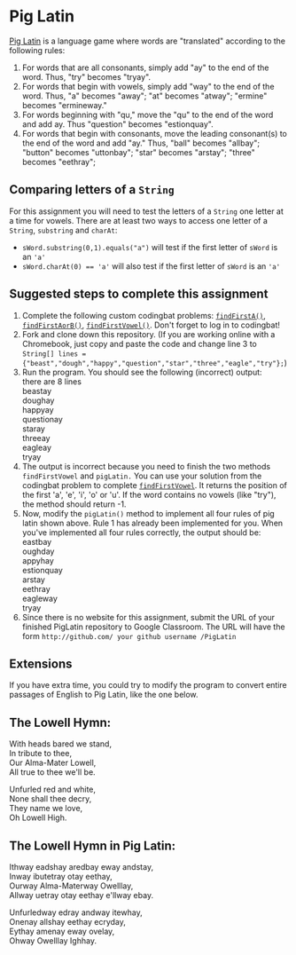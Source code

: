 Pig Latin
==================
[Pig Latin](http://en.wikipedia.org/wiki/Pig_Latin) is a language game where words are "translated" according to the following rules:  

1. For words that are all consonants, simply add "ay" to the end of the word. Thus, "try" becomes "tryay".  
2. For words that begin with vowels, simply add "way" to the end of the word. Thus, "a" becomes "away"; "at" becomes "atway"; "ermine" becomes "ermineway."  
3. For words beginning with "qu," move the "qu" to the end of the word and add ay. Thus "question" becomes "estionquay".  
4. For words that begin with consonants, move the leading consonant(s) to the end of the word and add "ay." Thus, "ball" becomes "allbay"; "button" becomes "uttonbay"; "star" becomes "arstay"; "three" becomes "eethray";  

Comparing letters of a `String`
-----------------------------

For this assignment you will need to test the letters of a `String` one letter at a time for vowels. There are at least two ways to access one letter of a `String`, `substring` and `charAt`:  
* `sWord.substring(0,1).equals("a")` will test if the first letter of `sWord` is an `'a'`   
* `sWord.charAt(0) == 'a'` will also test if the first letter of `sWord` is an `'a'`


Suggested steps to complete this assignment
-------------------------------------------

1. Complete the following custom codingbat problems: [`findFirstA()`](http://codingbat.com/prob/p279261?parent=/home/simona1@sfusd.edu), [`findFirstAorB()`](http://codingbat.com/prob/p207840?parent=/home/simona1@sfusd.edu), [`findFirstVowel()`](http://codingbat.com/prob/p200508?parent=/home/simona1@sfusd.edu). Don't forget to log in to codingbat! 
2. Fork and clone down this repository. (If you are working online with a Chromebook, just copy and paste the code and change line 3 to `String[] lines = {"beast","dough","happy","question","star","three","eagle","try"};`)
3. Run the program. You should see the following (incorrect) output:  
there are 8 lines  
beastay  
doughay  
happyay  
questionay  
staray  
threeay  
eagleay  
tryay  
4. The output is incorrect because you need to finish the two methods `findFirstVowel` and `pigLatin.` You can use your solution from the codingbat problem to complete [`findFirstVowel`](http://codingbat.com/prob/p200508?parent=/home/simona1@sfusd.edu). It returns the position of the first 'a', 'e', 'i', 'o' or 'u'. If the word contains no vowels (like "try"), the method should return -1.
5. Now, modify the `pigLatin()` method to implement all four rules of pig latin shown above. Rule 1 has already been implemented for you. When you've implemented all four rules correctly, the output should be:  
eastbay  
oughday  
appyhay  
estionquay  
arstay  
eethray  
eagleway  
tryay  
6. Since there is no website for this assignment, submit the URL of your finished PigLatin repository to Google Classroom. The URL will have the form ```http://github.com/ your github username /PigLatin```

Extensions
----------

If you have extra time, you could try to modify the program to convert entire passages of English to Pig Latin, like the one below.

The Lowell Hymn:
----------------

With heads bared we stand,  
In tribute to thee,   
Our Alma-Mater Lowell,   
All true to thee we'll be.   
  
Unfurled red and white,   
None shall thee decry,   
They name we love,   
Oh Lowell High.  

The Lowell Hymn in Pig Latin:
-----------------------------

Ithway eadshay aredbay eway andstay,  
Inway ibutetray otay eethay,  
Ourway Alma-Materway Owelllay,  
Allway uetray otay eethay e'llway ebay.  

Unfurledway edray andway itewhay,  
Onenay allshay eethay ecryday,  
Eythay amenay eway ovelay,  
Ohway Owelllay Ighhay.  
